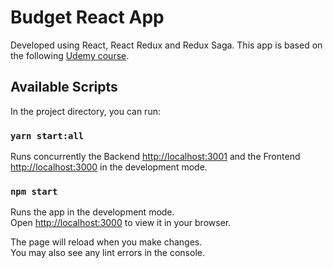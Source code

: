 # Budget React App

Developed using React, React Redux and Redux Saga. This app is based on the following [Udemy course](https://www.udemy.com/share/103Ums3@eb8FfoYv8i_vN26MJ3fzzV87LCTRAtrSL2ba-hq8T2trCikd6zB84ZKhFtedr-KTdQ==/).

## Available Scripts

In the project directory, you can run:

### `yarn start:all`

Runs concurrently the Backend [http://localhost:3001](http://localhost:3001) and the Frontend [http://localhost:3000](http://localhost:3000) in the development mode.

### `npm start`

Runs the app in the development mode.\
Open [http://localhost:3000](http://localhost:3000) to view it in your browser.

The page will reload when you make changes.\
You may also see any lint errors in the console.